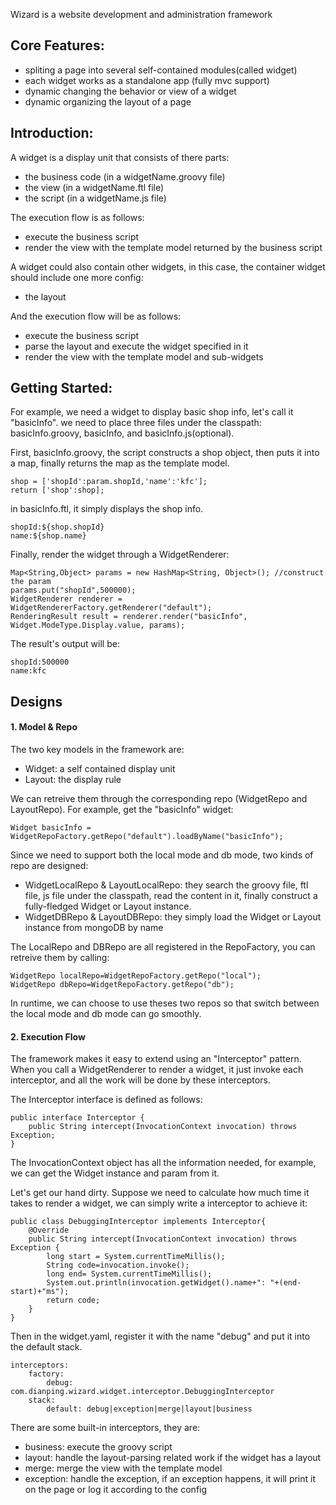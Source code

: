 
Wizard is a website development and administration framework

## Core Features:
- spliting a page into several self-contained modules(called widget)
- each widget works as a standalone app (fully mvc support)
- dynamic changing the behavior or view of a widget
- dynamic organizing the layout of a page

## Introduction:

A widget is a display unit that consists of there parts:

- the business code (in a widgetName.groovy file)
- the view (in a widgetName.ftl file)
- the script (in a widgetName.js file)

The execution flow is as follows:

- execute the business script
- render the view with the template model returned by the business script


A widget could also contain other widgets, in this case, the container widget should include one more config:

- the layout

And the execution flow will be as follows:

- execute the business script
- parse the layout and execute the widget specified in it
- render the view with the template model and sub-widgets

## Getting Started:

For example, we need a widget to display basic shop info, let's call it "basicInfo". we need to place three files under the classpath: basicInfo.groovy, basicInfo, and basicInfo.js(optional).

First, basicInfo.groovy, the script constructs a shop object, then puts it into a map, finally returns the map as the template model.

	shop = ['shopId':param.shopId,'name':'kfc'];
	return ['shop':shop];
	
in basicInfo.ftl, it simply displays the shop info.

	shopId:${shop.shopId}
	name:${shop.name}
	
Finally, render the widget through a WidgetRenderer:

	Map<String,Object> params = new HashMap<String, Object>(); //construct the param
	params.put("shopId",500000);
	WidgetRenderer renderer = WidgetRendererFactory.getRenderer("default");
	RenderingResult result = renderer.render("basicInfo", Widget.ModeType.Display.value, params);
	
The result's output will be:
	
	shopId:500000
	name:kfc
	
## Designs

#### 1. Model & Repo
The two key models in the framework are:

- Widget: a self contained display unit  
- Layout: the display rule

We can retreive them through the corresponding repo (WidgetRepo and LayoutRepo). For example, get the "basicInfo" widget:

	Widget basicInfo = WidgetRepoFactory.getRepo("default").loadByName("basicInfo");

Since we need to support both the local mode and db mode, two kinds of repo are designed:

- WidgetLocalRepo & LayoutLocalRepo: they search the groovy file, ftl file, js file under the classpath, read the content in it, finally construct a fully-fledged Widget or Layout instance.
- WidgetDBRepo & LayoutDBRepo: they simply load the Widget or Layout instance from mongoDB by name

The LocalRepo and DBRepo are all registered in the RepoFactory, you can retreive them by calling:

	WidgetRepo localRepo=WidgetRepoFactory.getRepo("local");
	WidgetRepo dbRepo=WidgetRepoFactory.getRepo("db");

In runtime, we can choose to use theses two repos so that switch between the local mode and db mode can go smoothly.

#### 2. Execution Flow
The framework makes it easy to extend using an "Interceptor" pattern. When you call a WidgetRenderer to render a widget, it just invoke each interceptor, and all the work will be done by these interceptors.

The Interceptor interface is defined as follows:
	
	public interface Interceptor {
    	public String intercept(InvocationContext invocation) throws Exception;
	}

The InvocationContext object has all the information needed, for example, we can get the Widget instance and param from it.

Let's get our hand dirty. Suppose we need to calculate how much time it takes to render a widget, we can simply write a interceptor to achieve it:

	public class DebuggingInterceptor implements Interceptor{
    	@Override
    	public String intercept(InvocationContext invocation) throws 	Exception {
        	long start = System.currentTimeMillis();
        	String code=invocation.invoke();
        	long end= System.currentTimeMillis();
        	System.out.println(invocation.getWidget().name+": "+(end-start)+"ms");
        	return code;
    	}
	}
	
Then in the widget.yaml, register it with the name "debug" and put it into the default stack.

	interceptors:
    	factory:
        	debug: com.dianping.wizard.widget.interceptor.DebuggingInterceptor
    	stack:
        	default: debug|exception|merge|layout|business
        	
There are some built-in interceptors, they are:

- business: execute the groovy script
- layout: handle the layout-parsing related work if the widget has a layout
- merge: merge the view with the template model
- exception: handle the exception, if an exception happens, it will print it on the page or log it according to the config

